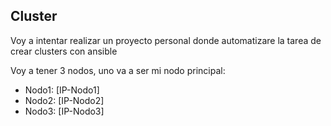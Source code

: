 ## Cluster
Voy a intentar realizar un proyecto personal donde automatizare la tarea de crear clusters con ansible

Voy a tener 3 nodos, uno va a ser mi nodo principal:
* Nodo1: [IP-Nodo1]
* Nodo2: [IP-Nodo2]
* Nodo3: [IP-Nodo3]
